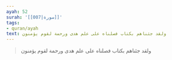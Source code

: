 ```yaml
---
ayah: 52
surah: '[[007|سورة]]'
tags:
- quran/ayah
text: ولقد جئناهم بكتاب فصلناه على علم هدى ورحمة لقوم يؤمنون
---
```

> ولقد جئناهم بكتاب فصلناه على علم هدى ورحمة لقوم يؤمنون
